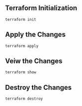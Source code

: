 ## Terraform Initialization 
```
terraform init 
```

## Apply the Changes 
```
terraform apply 
```

## Veiw the Changes 
```
terraform show
```

## Destroy the Changes 
```
terraform destroy
```

